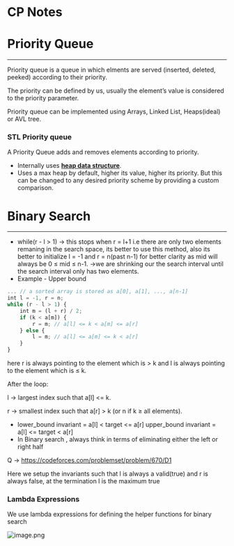 # CP Notes

# Priority Queue

---

Priority queue is a queue in which elments are served (inserted, deleted, peeked) according to their priority.

The priority can be defined by us, usually the element’s value is considered to the priority parameter.

Priority queue can be implemented using Arrays, Linked List, Heaps(ideal) or AVL tree.

### STL Priority queue

A Priority Queue adds and removes elements according to priority.

- Internally uses [**heap data structure**](https://www.geeksforgeeks.org/dsa/heap-data-structure/).
- Uses a max heap by default, higher its value, higher its priority. But this can be changed to any desired priority scheme by providing a custom comparison.

# Binary Search

---

- while(r - l > 1) → this stops when r = l+1 i.e there are only two elements remaning in the search space, its better to use this method, also its better to initialize l = -1 and r = n(past n-1) for better clarity as mid will always be 0 ≤ mid ≤ n-1. →we are shrinking our the search interval until the search interval only has two elements.
- Example - Upper bound

```jsx
... // a sorted array is stored as a[0], a[1], ..., a[n-1]
int l = -1, r = n;
while (r - l > 1) {
    int m = (l + r) / 2;
    if (k < a[m]) {
        r = m; // a[l] <= k < a[m] <= a[r]
    } else {
        l = m; // a[l] <= a[m] <= k < a[r]
    }
}
```

here r is always pointing to the element which is > k and l is always pointing to the element which is ≤ k.

After the loop:

l → largest index such that a[l] <= k.

r → smallest index such that a[r] > k (or n if k ≥ all elements).

- lower_bound invariant = a[l] < target <= a[r]
upper_bound invariant = a[l] <= target < a[r]
- In Binary search , always think in terms of eliminating either the left or right half

Q → https://codeforces.com/problemset/problem/670/D1

Here we setup the invariants such that l is always a valid(true) and r is always false, at the termination l is the maximum true

### Lambda Expressions

We use lambda expressions for defining the helper functions for binary search

![image.png](image.png)